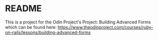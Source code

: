 # README
This is a project for the Odin Project's Project: Building Advanced Forms which can be found here:
https://www.theodinproject.com/courses/ruby-on-rails/lessons/building-advanced-forms

